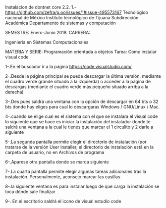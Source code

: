 Instalacion de dontnet core 2.2.
1.-https://github.com/zefra/p.oo/issues/1#issue-495573167
Tecnológico nacional de México
Instituto tecnológico de Tijuana
Subdirección Académica
Departamento de sistemas  y computación

SEMESTRE:
Enero-Junio 2018.
CARRERA:

Ingeniería en Sistemas Computacionales

MATERIA Y SERIE:
Programación orientada a objetos
Tarea:
Como instalar visual code

1-.En el buscador ir a la página https://code.visualstudio.com/

2-.Desde la página principal se puede descargar la última versión, mediante el cuadro verde grande situado a la izquierda) o acceder a la página de descargas (mediante el cuadro verde más pequeño situado arriba a la derecha) 

3-.Des pues saldrá una ventana con la opción de descargar en 64 bts o 32 bts donde hay eliges para cual lo descargaras Windows / GNU/Linux / Mac.

4-.cuando se elige cual es el sistema con el que se instalara el visual code lo siguiente que se hace es iniciar la instalación del instalador donde te saldrá una ventana a la cual le tienes que marcar el 1 circulito y 2 darle a siguiente 

5-.La segunda pantalla permite elegir el directorio de instalación (por tratarse de la versión User installer, el directorio de instalación está en la carpeta de usuario, no en Archivos de programa

6-.Aparese otra pantalla donde se marca siguiente 

7-.La cuarta pantalla permite elegir algunas tareas adicionales tras la instalación. Personalmente, aconsejo marcar las casillas

8-.la siguiente ventana es para instalar luego de que carga la instalación se toca dónde sale finalizar

9-. En el escritorio saldrá el icono de visual estudio code
